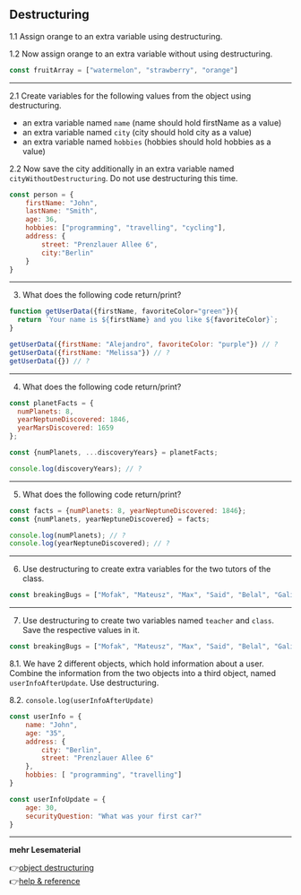 ## Destructuring

1.1 Assign orange to an extra variable using destructuring.

1.2 Now assign orange to an extra variable without using destructuring.

```javascript
const fruitArray = ["watermelon", "strawberry", "orange"]
```
---
2.1 Create variables for the following values from the object using destructuring.

- an extra variable named `name` (name should hold firstName as a value)
- an extra variable named `city` (city should hold city as a value)
- an extra variable named `hobbies` (hobbies should hold hobbies as a value)

2.2 Now save the city additionally in an extra variable named `cityWithoutDestructuring`. Do not use destructuring this time.


```javascript
const person = {
    firstName: "John",
    lastName: "Smith",
    age: 36,
    hobbies: ["programming", "travelling", "cycling"],
    address: {
        street: "Prenzlauer Allee 6",
        city:"Berlin"
    }
}
```
---
3. What does the following code return/print?

```javascript
function getUserData({firstName, favoriteColor="green"}){
  return `Your name is ${firstName} and you like ${favoriteColor}`;
}

getUserData({firstName: "Alejandro", favoriteColor: "purple"}) // ?
getUserData({firstName: "Melissa"}) // ?
getUserData({}) // ?

```
---
4. What does the following code return/print?

```javascript
const planetFacts = {
  numPlanets: 8,
  yearNeptuneDiscovered: 1846,
  yearMarsDiscovered: 1659
};

const {numPlanets, ...discoveryYears} = planetFacts;

console.log(discoveryYears); // ?

```
---
5. What does the following code return/print?

```javascript
const facts = {numPlanets: 8, yearNeptuneDiscovered: 1846};
const {numPlanets, yearNeptuneDiscovered} = facts;

console.log(numPlanets); // ?
console.log(yearNeptuneDiscovered); // ?
```
---
6. Use destructuring to create extra variables for the two tutors of the class.

```javascript
const breakingBugs = ["Mofak", "Mateusz", "Max", "Said", "Belal", "Galina"]

```
---
7. Use destructuring to create two variables named `teacher` and `class`. Save the respective values in it.

```javascript
const breakingBugs = ["Mofak", "Mateusz", "Max", "Said", "Belal", "Galina"]

```

8.1. We have 2 different objects, which hold information about a user. Combine the information from the two objects into a third object, named `userInfoAfterUpdate`. Use destructuring.

8.2. `console.log(userInfoAfterUpdate)`

```javascript
const userInfo = {
    name: "John",
    age: "35",
    address: {
        city: "Berlin",
        street: "Prenzlauer Allee 6"
    },
    hobbies: [ "programming", "travelling"]
}

const userInfoUpdate = {
    age: 30,
    securityQuestion: "What was your first car?"
}
```
---

**mehr Lesematerial**

:point_right:[object destructuring](https://dmitripavlutin.com/javascript-object-destructuring/)\
:point_right:[help & reference](https://github.com/D02-1/help-and-reference/blob/main/3_pb/4_data-structure/destructuring.md)



